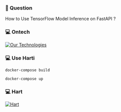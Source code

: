 ### 📖 Question
How to Use TensorFlow Model Inference on FastAPI ?

### 💻 Ontech
[![Our Technologies](https://skillicons.dev/icons?i=python,tensorflow,fastapi,docker)](https://skillicons.dev)

### 💻 Use Harti
```shell
docker-compose build

docker-compose up
```

### 💻 Hart

[![Hart](https://github-readme-stats.vercel.app/api/pin/?username=Kalniit&repo=Hart)](https://github.com/Kalniit/Hart)
